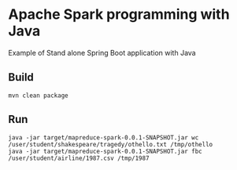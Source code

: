 # Apache Spark programming with Java
Example of Stand alone Spring Boot application with Java

## Build

```shellscript
mvn clean package
``` 

## Run

```shellscript
java -jar target/mapreduce-spark-0.0.1-SNAPSHOT.jar wc /user/student/shakespeare/tragedy/othello.txt /tmp/othello
java -jar target/mapreduce-spark-0.0.1-SNAPSHOT.jar fbc /user/student/airline/1987.csv /tmp/1987
```